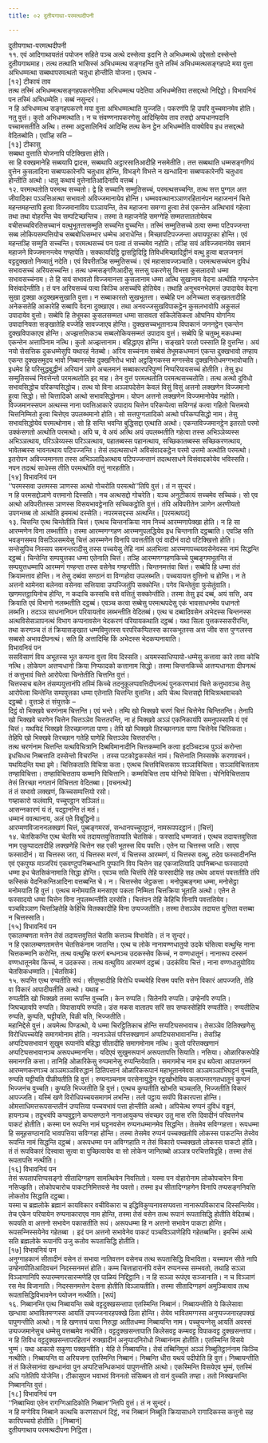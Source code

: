 ```yaml
---
title: ०२ दुतीयगाथा-परमत्थदीपनी

---
```

दुतीयगाथा-परमत्थदीपनी  
११. एवं आदिगाथायतंतं पयोजन सहिते पञ्‍च अत्थे दस्सेत्वा इदानि ते अभिधम्मत्थे उद्देसतो दस्सेन्तो दुतीयगाथमाह। तत्थ तत्थाति भासिस्सं अभिधम्मत्थ सङ्गहन्ति वुत्ते तस्मिं अभिधम्मत्थसङ्गहपदे मया वुत्ता अभिधम्मत्था सब्बथापरमत्थतो चतुधा होन्तीति योजना। एत्थच -  
[१२] टीकायं ताव  
तत्थ तस्मिं अभिधम्मत्थसङ्गहपकरणेतिवा अभिधम्मत्थ पदेतिवा अभिधम्मेतिवा तसद्दत्थो निद्दिट्ठो। विभावनियं पन तस्मिं अभिधम्मेति। सब्बं नसुन्दरं।  
न हि अभिधम्मत्थ सङ्गहपकरणे मया वुत्ता अभिधम्मत्थाति युज्‍जति। पकरणंपि हि उपरि वुच्‍चमानमेव होति। नतु वुत्तं। कुतो अभिधम्मत्थाति। न च संवण्णनापकरणेसु आदिम्हियेव ताव तसद्दो अप्पधानपदानि पच्‍चामसतीति अत्थि। तस्मा अट्ठसालिनियं आदिम्हि तत्थ केन ट्ठेन अभिधम्मोति वाक्येविय इध तसद्दत्थो वेदितब्बोति। एवञ्हि सति –  
[१३] टीकासु  
सब्बथा वुत्ताति योजनापि पटिक्खित्ता होति।  
सा हि वक्खमानेहि सब्बयापि द्वादस, सब्बथापि अट्ठारसातिआदीहि नसमेतीति। तत्त सब्बथाति धम्मसङ्गणियं वुत्तेन कुसलादिना सब्बप्पकारेनपि चतुधाव होन्ति, विभङ्गे विभत्ते न खन्धादिना सब्बप्पकारेनपि चतुधाव होन्तीति अत्थो। धातु कथायं वुत्तेनातिआदिनापि वत्तब्बं।  
१२. परमत्थतोति परमत्थ सच्‍चतो। द्वे हि सच्‍चानि सम्मुतिसच्‍चं, परमत्थसच्‍चन्ति, तत्थ सत्त पुग्गल अत्त जीवादिका पञ्‍ञत्तिअत्था सभावतो अविज्‍जमानायेव होन्ति। धम्मववत्थानञ्‍ञाणरहितानंपन महाजनानं चित्ते महन्तमहन्तापि हुत्वा विज्‍जमानाविय पञ्‍ञायन्ति, तेच महाजना समग्गा हुत्वा तेसं एकन्तेन अत्थिभावं गहेत्वा तथा तथा वोहरन्ति चेव सम्पटिच्छन्तिच। तस्मा ते महाजनेहि समग्गेहि सम्मतत्ताततोयेवच वचीसच्‍चविरतिसच्‍चानं वत्थुभूतत्तासम्मुति सच्‍चन्ति वुच्‍चन्ति। तस्मिं सम्मुतिसच्‍चे ठत्वा सम्मा पटिपज्‍जन्ता सब्ब लोकियसम्पत्तियोच सब्बबोधिसम्भार धम्मेच आराधेन्ति। मिच्छापटिपज्‍जन्ता अपायपूरका होन्ति। एवं महन्तञ्हि सम्मुति सच्‍चन्ति। परमत्थसच्‍चं पन पत्वा तं सच्‍चमेव नहोति। तञ्हि सयं अविज्‍जमानंयेव समानं महाजने विज्‍जमानन्त्वेव गण्हापेति। सक्‍कायदिट्ठि द्वासट्ठिदिट्ठि तिविधमिच्छादिट्ठीनं वत्थु हुत्वा बालजनानं वट्टदुक्खतो निय्यातुं नदेति। एवं विपरीतञ्हि सम्मुतिसच्‍चं। एवं महासावज्‍जञ्‍चाति। परमत्थसच्‍चंपन दुविधं सभावसच्‍चं अरियसच्‍चन्ति। तत्थ धम्मसङ्गणिआदीसु सत्तसु पकरणेसु विभत्ता कुसलादयो धम्मा सभावसच्‍चंनाम। ते हि सयं सभावतो विज्‍जमानत्ता कुसलानाम धम्मा अत्थि सुखानाम वेदना अत्थीति गण्हन्तेन विसंवादेन्तीति। तं पन अरियसच्‍चं पत्वा किञ्‍चि असच्‍चंपि होतियेव। तथाहि अनुभवनभेदमत्तं उपादायेव वेदना सुखा दुक्खा अदुक्खमसुखाति वुत्ता। न सब्बाकारतो सुखभूतत्ता। सब्बेहि पन अनिच्‍चता सङ्खततादीहि अनेकसतेहि आकारेहि सब्बापि वेदना दुक्खाएव। तथा अनवज्‍जसुखविपाकट्ठेन कुसलभावोपि अकुसलं उपादायेव वुत्तो। सब्बेपि हि तेभूमका कुसलसम्मता धम्मा सासवता संकिलेसिकता ओघनिय योगनिय उपादानियता सङ्खातेहि वज्‍जेहि सावज्‍जाएव होन्ति। दुक्खसच्‍चभूतानञ्‍च विपाकानं जननट्ठेन एकन्तेन दुक्खविपाकाएव होन्ति। अज्झत्तत्तिकञ्‍च सब्बलोकियसम्मतं उपादाय वुत्तं। सब्बेपि हि चतुब्भू मकधम्मा एकन्तेन अत्तापिनाम नत्थि। कुतो अज्झत्तानाम। बहिद्धाएव होन्ति। सङ्खारे परतो पस्साति हि वुत्तन्ति। अयं नयो सेसत्तिक दुकधम्मेसुपि यथारहं नेतब्बो। अरिय सच्‍चंनाम सब्बेसं तेभूमकधम्मानं एकन्त दुक्खभावो तण्हाय एकन्त दुक्खसमुदय भावो निब्बानस्सेव दुक्खनिरोध भावो अट्ठङ्गिकस्स मग्गस्सेव दुक्खनिरोधमग्गभावोचाति। इधमेव हि परिसुद्धबुद्धीनं अरियानं ञाणे अचलमानं सब्बाकारपरिपुण्णं निप्परियायसच्‍चं होतीति। तेसु इध सम्मुतिसच्‍चं निवत्तेन्तो परमत्थतोति इद माह। तेन वुत्तं परमत्थतोति परमत्थसच्‍चतोति। तत्थ अत्थो दुविधो सभावसिद्धोच परिकप्पसिद्धोच। तत्थ यो विना अञ्‍ञापदेसेन केवलं विसुं विसुं अत्तनो लक्खणेन विज्‍जमानो हुत्वा सिद्धो। सो चित्तादिको अत्थो सभावसिद्धोनाम। योपन अत्तनो लक्खणेन विज्‍जमानोयेव नहोति। विज्‍जमानस्सपन अत्थस्स नाना पवत्तिआकारे उपादाय चित्तेन परिकप्पेत्वा सविग्गहं कत्वा गहितो चित्तमयो चित्तनिम्मितो हुत्वा चित्तेएव उपलब्भमानो होति। सो सत्तपुग्गलादिको अत्थो परिकप्पसिद्धो नाम। तेसु सभावसिद्धोयेव परमत्थोनाम। सो हि सन्ति भवन्ति बुद्धिसद्दा एत्थाति अत्थो। एकन्तविज्‍जमानट्ठेन इतरतो परमो उक्‍कंसगतो अत्थोति परमत्थो। अपि च, ये अयं अत्थि अयं उपलब्भतीति गहेत्वा तस्स अभिञ्‍ञेय्यस्स अभिञ्‍ञत्थाय, परिञ्‍ञेय्यस्स परिञ्‍ञत्थाय, पहातब्बस्स पहानत्थाय, सच्छिकातब्बस्स सच्छिकरणत्थाय, भावेतब्बस्स भावनत्थाय पटिपज्‍जन्ति। तेसं तदत्थसाधने अविसंवादकट्ठेन परमो उत्तमो अत्थोति परमत्थो। इतरोपन अविज्‍जमानत्ता तस्स अभिञ्‍ञादिअत्थाय पटिपज्‍जन्तानं तदत्थसाधने विसंवादकोयेव भविस्सति। नपन तदत्थं साधेस्स तीति परमत्थोति वत्तुं नारहतीति।  
[१४] विभावनियं पन  
‘‘परमस्सवा उत्तमस्स ञाणस्स अत्थो गोचरोति परमत्थो’’तिपि वुत्तं। तं न सुन्दरं।  
न हि परमसद्दोञाणे वत्तमानो दिस्सति। नच अत्थसद्दो गोचरेति। यञ्‍च अनुटीकायं सच्‍चमेव सच्‍चिकं। सो एव अत्थो अविपरीतस्स ञाणस्स विसयभावट्ठेनाति सच्‍चिकट्ठोति वुत्तं। तंपि अविपरीतेन ञाणेन अरणीयतो उपगन्तब्ब तो अत्थोति इममत्थं दस्सेति। नपरमसद्दस्स अत्थन्ति। [परमत्थपदं]  
१३. चित्तन्ति एत्थ चिन्तेतीति चित्तं। एत्थच चिन्तनक्रिया नाम निच्‍चं आरम्मणापेक्खा होति। न हि सा आरम्मणेन विना लब्भतीति। तस्मा आरम्मणग्गहण आरम्मणुपलद्धियेव इध चिन्तनाति दट्ठब्बाति। एवञ्हि सति भवङ्गसमय विसञ्‍ञिसमयेसु चित्तं आरम्मणेन विनापि पवत्ततीति एवं वादीनं वादो पटिक्खित्तो होति। सन्तेसुपिच निस्सय समनन्तरादीसु तस्स पच्‍चयेसु तेहि नामं अलभित्वा आरम्मणपच्‍चयवसेनेवस्स नामं सिद्धन्ति दट्ठब्बं। चिन्तेन्ति सम्पयुत्तका धम्मा एतेनाति चित्तं। तञ्हि आरम्मणग्गहणकिच्‍चे पुब्बङ्गमभूतन्ति तं सम्पयुत्तधम्मापि आरम्मणं गण्हन्ता तस्स वसेनेव गण्हन्तीति। चिन्तनमत्तंवा चित्तं। सब्बेपि हि धम्मा तंतं क्रियामत्ताव होन्ति। न तेसु दब्बंवा सण्ठानं वा विग्गहोवा उपलब्भति। पच्‍चयायत्त वुत्तिनो च होन्ति। न ते अत्तनो थामेनवा बलेनवा वसेनवा सत्तियावा उप्पज्‍जितुंपि सक्‍कोन्ति। पगेव चिन्तेतुंवा फुसेतुंवाति। खणमत्तट्ठायिनोच होन्ति, न कदाचि कस्सचि वसे वत्तितुं सक्‍कोन्तीति। तस्मा तेसु इदं दब्बं, अयं सत्ति, अय क्रियाति एवं विभागो नलब्भतीति दट्ठब्बं। एवञ्‍च कत्वा सब्बेसु परमत्थपदेसु एकं भावसाधनमेव पधानतो लब्भति। तदञ्‍ञ साधनानिपन परियायतोव लब्भन्तीति वेदितब्बं। एत्थ च दब्बादिवसेन अभेदस्स चिन्तनस्स अत्थविसेसञापनत्थं विभाग कप्पनावसेन भेदकरणं परियायकथाति दट्ठब्बं। यथा सिला पुत्तकस्ससरीरन्ति, तथा करणञ्‍च तं तं क्रियासङ्खात धम्मविमुत्तस्स परपरिकप्पितस्स कारकभूतस्स अत्त जीव सत्त पुग्गलस्स सब्बसो अभावदीपनत्थं। सति हि अत्तादिम्हि किं अभेदस्स भेदकप्पनायाति।  
विभावनियं पन  
ससविसाणं विय अभूतस्स भूत कप्पना वुत्ता विय दिस्सति। अयमस्साधिप्पायो-धम्मेसु कत्तावा कारे तावा कोचि नत्थि। लोकेपन अत्तप्पधानो क्रिया निप्फादको कत्तानाम सिद्धो। तस्मा चिन्तनकिच्‍चे अत्तप्पधानता दीपनत्थं तं कत्तुभावं चित्ते आरोपेत्वा चिन्तेतीति चित्तन्ति वुत्तं।  
चित्तस्सच बलेन तंसम्पयुत्तानंपि तस्मिं किच्‍चे तदनुकूलप्पवत्तिदीपनत्थं पुनकरणभावं चित्ते कत्तुभावञ्‍च तेसु आरोपेत्वा चिन्तेन्ति सम्पयुत्तका धम्मा एतेनाति चित्तन्ति वुत्तन्ति। अपि चेत्थ चित्तसद्दो विचित्रत्थवाचको दट्ठब्बो। वुत्तञ्हे तं संयुत्तके –  
दिट्ठं वो भिक्खवे चरणंनाम चित्तन्ति। एवं भन्ते। तम्पि खो भिक्खवे चरणं चित्तं चित्तेनेव चिन्तितन्ति। तेनापि खो भिक्खवे चरणेन चित्तेन चित्तञ्‍ञेव चित्ततरन्ति, ना हं भिक्खवे अञ्‍ञं एकनिकायंपि समनुपस्सामि यं एवं चित्तं। यथयिदं भिक्खवे तिरच्छानगता पाणा। तेपि खो भिक्खवे तिरच्छानगता पाणा चित्तेनेव चित्तिकता। तेहिपि खो भिक्खवे तिरच्छान गतेहि पाणेहि चित्तञ्‍ञेव चित्ततरन्ति।  
तत्थ चरणंनाम चित्तन्ति यत्थविचित्रानि दिब्बविमानादीनि चित्तकम्मानि कत्वा इदञ्‍चिदञ्‍च पुञ्‍ञं करोन्ता इधचिधच निब्बत्ताति दस्सेन्तो विचरन्ति । तस्स पटकोट्ठकस्सेतं नामं। चित्तेनाति निस्सक्‍के करणवचनं। यथयिदन्ति यथा इमे। चित्तिकताति विचित्रा कता। एत्थच चित्तविचित्तकाय सञ्‍ञाविचित्ता। सञ्‍ञाविचित्तताय तण्हाविचित्ता। तण्हाविचित्तताय कम्मानि विचित्तानि। कम्मविचित्त ताय योनियो विचित्ता। योनिविचित्तताय तेसं तिरच्छा नगतानं विचित्तता वेदितब्बा। [वचनत्थो]  
तं तं सभावो लक्खणं, किच्‍चसम्पत्तियो रसो।  
गय्हाकारो फलंवापि, पच्‍चुपट्ठान सञ्‍ञितं॥  
आसन्‍नकारणं यं तं, पदट्ठानन्ति तं मतं।  
धम्मानं ववत्थानाय, अलं एते विबुद्धिनो॥  
आरम्मणविजाननलक्खणं चित्तं, पुब्बङ्गमरसं, सन्धानपच्‍चुपट्ठानं, नामरूपपदट्ठानं। [चित्तं]  
१४. चेतसिकन्ति एत्थ चेतसि भवं तदायत्तवुत्तितायाति चेतसिकं। फस्सादि धम्मजातं। एत्थच तदायत्तवुत्तिता नाम एकुप्पादतादीहि लक्खणेहि चित्तेन सह एकी भूतस्स विय पवत्ति। एतेन या चित्तस्स जाति। साएव फस्सादीनं। या चित्तस्स जरा, यं चित्तस्स मरणं, यं चित्तस्स आरम्मणं, यं चित्तस्स वत्थु, तदेव फस्सादीनन्ति एवं एकपुप्फ मञ्‍जरियं एकवण्टुपनिब्बन्धानि पुप्फानि विय चित्तेन सह एकजातियादि उपनिब्बन्धा फस्सादयो धम्मा इध चेतसिकंनामाति सिद्धा होन्ति। एवञ्‍च सति चित्तंपि तेहि फस्सादीहि सह तथेव आयत्तं पवत्ततीति तंपि फस्सिकं वेदनिकन्तिआदिना वत्तब्बन्ति चे। न। चित्तस्सेव जेट्ठकत्ता। मनोपुब्बङ्गमा धम्मा, मनोसेट्ठा मनोमयाति हि वुत्तं। एत्थच मनोमयाति मनसाएव पकता निम्मिता चित्तक्रिया भूताति अत्थो। एतेन ते फस्सादयो धम्मा चित्तेन विना नुपलब्भन्तीति दस्सेति। चित्तंपन तेहि केहिचि विनापि पवत्ततियेव। पञ्‍चविञ्‍ञाण चित्तञ्हितेहि केहिचि वितक्‍कादीहि विना उप्पज्‍जतीति। तस्मा तेसञ्‍ञेव तदायत्त वुत्तिता वत्तब्बा न चित्तस्साति।  
[१५] विभावनियं पन  
एकालम्बणता मत्तेन तेसं तदायत्तवुत्तितं चेतसि कत्तञ्‍च विभावेति। तं न सुन्दरं।  
न हि एकालम्बणतामत्तेन चेतसिकंनाम जातन्ति। एत्थ च लोके नानावण्णधातुयो उदके घंसित्वा वत्थुम्हि नाना चित्तकम्मानि करोन्ति, तत्थ वत्थुम्हि फरणं बन्धनञ्‍च उदकस्सेव किच्‍चं, न वण्णधातूनं। नानारूप दस्सनं वण्णधातूनमेव किच्‍चं, न उदकस्स। तत्थ वत्थुविय आरम्मणं दट्ठब्बं। उदकंविय चित्तं। नाना वण्णधातुयोविय चेतसिकधम्माति। [चेतसिकं]  
१५. रूपन्ति एत्थ रुप्पतीति रूपं। सीतुण्हादीहि विरोधि पच्‍चयेहि विसम पवत्ति वसेन विकारं आपज्‍जति, तेहि वा विकारं आपादीयतीति अत्थो। यथाह –  
रुप्पतीति खो भिक्खवे तस्मा रूपन्ति वुच्‍चति। केन रुप्पति। सितेनपि रुप्पति। उण्हेनपि रुप्पति। जिघच्छायपि रुप्पति। विपासायपि रुप्पति। डंस मकस वातातप सरिं सप सप्फस्सेहिपि रुप्पतीति। रुप्पतीतिच रुप्पति, कुप्पति, घट्टीयति, पिळी यति, भिज्‍जतीति।  
महानिद्देसे वुत्तं। अयमेत्थ पिण्डत्थो, ये धम्मा चिरट्ठितिकाच होन्ति सप्पटिघसभावाच। तेसञ्‍ञेव ठितिक्खणेसु विरोधिपच्‍चयेहि समागमोनाम होति। नपनञ्‍ञेसं परित्तक्खणानं अप्पटिघसभावानन्ति। तेसञ्हि अप्पटिघसभावानं सुखुम रूपानंपि बहिद्धा सीतादीहि समागमोनाम नत्थि। कुतो परित्तक्खणानं अप्पटिघसभावानञ्‍च अरूपधम्मानन्ति। यदिएवं सुखुमरूपानं अरूपतापत्ति सियाति। नसिया। ओळारिकरूपेहि समानगति कत्ता। तानिहि ओळारिकेसु रुप्पमानेसु रुप्पन्तियेवाति। समागमोच नाम इध थपेत्वा आपातगमनं आरम्मणकरणञ्‍च अञ्‍ञमञ्‍ञविरुद्धानं ठितिपत्तानं ओळारिकरूपानं महाभूतानमेववा अञ्‍ञमञ्‍ञाभिघट्टनं वुच्‍चति, रुप्पति घट्टीयति पीळीयतीति हि वुत्तं। रुप्पनञ्‍चनाम परसेनायुद्धेन रट्ठखोभोविय कलापन्तरगतधातूनं कुप्पनं भिज्‍जनंच वुच्‍चति। कुप्पति भिज्‍जतीति हि वुत्तं। एत्थच कुप्पतीति खोभति चञ्‍चलति, भिज्‍जतीति विकारं आपज्‍जति। यस्मिं खणे विरोधिपच्‍चयसमागमं लभन्ति। ततो पट्ठाय सयंपि विकारपत्ता होन्ति। ओमत्ताधिमत्तरूपसन्ततीनं उप्पत्तिया पच्‍चयभावं पत्ता होन्तीति अत्थो। अपिचेत्थ रुप्पनं दुविधं वड्ढनं, हायनञ्‍च। तदुभयंपि कप्पवुट्ठाने कप्पसण्ठाने नानाआयुकप्प संवच्छर उतु मास रत्ति दिवादीनं परिवत्तनेच पाकटं होतीति। कस्मा पन रूपन्ति नामं घट्टनवसेन रुप्पनधम्मानमेव सिद्धन्ति। तेसमेव सविग्गहत्ता। रूपधम्मा हि समूहसण्ठानादि भावपत्तिया सविग्गहा होन्ति। तस्मा तेसमेव रुप्पनं पच्‍चक्खतोपि लोकस्स पाकटन्ति तेस्वेव रूपन्ति नामं सिद्धन्ति दट्ठब्बं। अरूपधम्मा पन अविग्गहाति न तेसं विकारो पच्‍चक्खतो लोकस्स पाकटो होति। तं तं रूपविकारं दिस्वावा सुत्वा वा पुच्छित्वायेव वा सो लोकेन जानितब्बो अञ्‍ञत्र परचित्तविदूहि। तस्मा तेसं रूपतापत्ति नत्थीति।  
[१६] विभावनियं पन  
तेसं रूपतापत्तिप्पसङ्गो सीतादिग्गहण सामत्थियेन निवत्तितो। यस्मा पन वोहारोनाम लोकोपचारेन विना नसिज्झति। लोकोपचारोच पाकटनिमित्तवसे नेव पवत्तो। तस्मा इध सीतादिग्गहणेन विनापि तप्पसङ्गनिवत्ति लोकतोव सिद्धाति दट्ठब्बा।  
यस्मा च ब्रह्मलोके ब्रह्मानं कायविकार वचीविकारा च इद्धिविकुप्पनावसप्पवत्ता नानारूपविकाराच दिस्सन्तियेव। तेच एकेन परियायेन रुप्पनाकाराएव नाम होन्ति, तस्मा तेसं वसेन तत्थ रूपानं रूपतासिद्धि होतीति वेदितब्बं। रूपयति वा अत्तनो सभावेन पकासतीति रूपं। अरूपधम्मा हि न अत्तनो सभावेन पाकटा होन्ति। रूपसन्‍निस्सयेनेव गहेतब्बा । इदं पन अत्तनो सभावेनेव पाकटं पञ्‍चविञ्‍ञाणेहिपि गहेतब्बन्ति। इमस्मिं अत्थे सति ब्रह्मलोके रूपानंपि उजु कतोव रूपतासिद्धि होतीति।  
[१७] विभावनियं पन  
अनुग्गाहकानं सीतादीनं वसेन तं सभावा नातिवत्तन वसेनच तत्थ रूपतासिद्धि विभाविता। यस्मापन सीते नापि उण्हेनापीतिआदिवचनं निदस्सनमत्तं होति। कम्म चित्ताहारानंपि वसेन रुप्पनस्स सम्भवतो, तथाहि सञ्‍ञा विञ्‍ञाणानिपि रूपारम्मणरसारम्मणेहि एव पाळियं निद्दिट्ठानि। न हि सञ्‍ञा रूपंएव सञ्‍जानाति। न च विञ्‍ञाणं रस मेव विजानाति। निदस्सनमत्तेन देसना होतीति विञ्‍ञायतीति। तस्मा सीतादिग्गहणं अमुञ्‍चित्वाव तत्थ रूपतासिद्धिविभावनेन पयोजन नत्थीति। [रूपं]  
१६. निब्बानन्ति एत्थ निब्बायन्ति सब्बे वट्टदुक्खसन्तापा एतस्मिन्ति निब्बानं। निब्बायन्तीति ये किलेसावा खन्धावा अभावितमग्गस्स आयतिं उप्पज्‍जनारहपक्खे ठिता होन्ति। तेयेव भावितमग्गस्स अनुप्पज्‍जनारहपक्खं पापुणन्तीति अत्थो। न हि खणत्तयं पत्वा निरुद्धा अतीतधम्मा निब्बायन्ति नाम। पच्‍चुप्पन्‍नेसु आयतिं अवस्सं उप्पज्‍जमानेसुच धम्मेसु वत्तब्बमेव नत्थीति। वट्टदुक्खसन्तापाति किलेसवट्ट कम्मवट्ट विपाकवट्ट दुक्खसन्तापा। न हि तिविध वट्टदुक्खसन्तापरहितानं रुक्खादीनं अनुप्पादनिरोधो निब्बानंनाम होतीति। एतस्मिन्ति विसये भुम्मं। यथा आकासे सकुणा पक्खन्तीति। येहि ते निब्बायन्ति। तेसं तब्बिनिमुत्तं अञ्‍ञं निब्बुतिट्ठानंनाम किञ्‍चि नत्थीति। निब्बायन्ति वा अरियजना एतस्मिन्ति निब्बानं। निब्बन्ति धीरा यथयं पदीपोति हि वुत्तं। निब्बायन्तीति तं तं किलेसानंवा खन्धानंवा पुन अप्पटिसन्धिकभावं पापुणन्तीति अत्थो। एकस्मिन्ति विसयेएव भुम्मं, एतस्मिं अधि गतेतिपि योजेन्ति। टीकासुपन भवाभवं विननतो संसिब्बन तो वानं वुच्‍चति तण्हा। ततो निक्खन्तन्ति निब्बानन्ति वुत्तं।  
[१८] विभावनियं पन  
‘‘निब्बाभिवा एतेन रागग्गिआदिकोति निब्बान’’न्तिपि वुत्तं। तं न सुन्दरं।  
न हि मग्गेविय निब्बाने कत्थचि करणसाधनं दिट्ठं, नच निब्बानं निब्बूति क्रियासाधने रागादिकस्स कत्तुनो सह कारिपच्‍चयो होतीति। [निब्बानं]  
दुतीयगाथाय परमत्थदीपना निट्ठिता।  